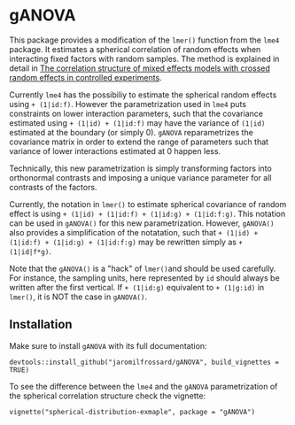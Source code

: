 # gANOVA

This package provides a modification of the `lmer()` function from the `lme4` package. It estimates a spherical correlation of random effects when interacting fixed factors with random samples. The method is explained in detail in [The correlation structure of mixed effects models with crossed random effects in controlled experiments](https://arxiv.org/abs/1903.10766).

Currently `lme4` has the possibiliy to estimate the spherical random effects using `+ (1|id:f)`. However the parametrization used in `lme4` puts constraints on lower interaction parameters, such that the covariance estimated using `+ (1|id) + (1|id:f)` may have the variance of `(1|id)` estimated at the boundary (or simply 0). `gANOVA` reparametrizes the covariance matrix in order to extend the range of parameters such that variance of lower interactions estimated at 0 happen less.

Technically, this new parametrization is simply transforming factors into orthonormal contrasts and imposing a unique variance parameter for all contrasts of the factors.

Currently, the notation in `lmer()` to estimate spherical covariance of random effect is using `+ (1|id) + (1|id:f) + (1|id:g) + (1|id:f:g)`. This notation can be used in `gANOVA()` for this new parametrization. However, `gANOVA()` also provides a simplification of the notatation, such that `+ (1|id) + (1|id:f) + (1|id:g) + (1|id:f:g)` may be rewritten simply as `+ (1|id|f*g)`.

Note that the `gANOVA()` is a "hack" of `lmer()`and should be used carefully. For instance, the sampling units, here represented by `id` should always be written after the first vertical. If `+ (1|id:g)` equivalent to `+ (1|g:id)` in `lmer()`, it is NOT the case in `gANOVA()`.

## Installation

Make sure to install `gANOVA` with its full documentation:

`devtools::install_github("jaromilfrossard/gANOVA", build_vignettes = TRUE)`


To see the difference between the `lme4` and the `gANOVA` parametrization of the spherical correlation structure check the vignette:

`vignette("spherical-distribution-exmaple", package = "gANOVA")`



